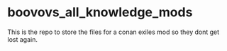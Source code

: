 # boovovs_all_knowledge_mods
This is the repo to store the files for a conan exiles mod so they dont get lost again.

